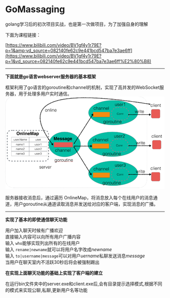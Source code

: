 # GoMassaging
  
golang学习后的初次项目实战，也是第一次做项目，为了加强自身的理解
  
下面为课程链接：
  
[https://www.bilibili.com/video/BV1gf4y1r79E?p=1&amp;vd_source=082140fe62c9e441bcd547ba7e3ae6ff](https://www.bilibili.com/video/BV1gf4y1r79E?p=1&vd_source=082140fe62c9e441bcd547ba7e3ae6ff%E2%80%B8)

---

**下面就是go语言webserver服务器的基本框架**  
  
框架利用了go语言的goroutine和channel的机制，实现了高并发的WebSocket服务器，用于处理多用户实时通信。  
![image](https://github.com/Cliford-Sun/GoMassaging/blob/main/graph/WebServer.png)
  
服务器接收消息后，通过遍历 OnlineMap，将消息放入每个在线用户的消息通道，用户goroutine从通道读取消息并发送给对应的客户端，实现消息的广播。

---

**实现了基本的即使通信聊天功能**  
  
用户加入聊天时候有广播欢迎  
直接输入内容可以向所有用户广播内容  
输入 `who`能够实现列出所有的在线用户  
输入 `rename|newname`就可以将用户名字改成*newname*  
输入 `to|username|message`可以对用户*uername*私聊发送消息*message*  
当用户在聊天室内不活跃30秒后将会被强制踢出  

**在实现上面聊天功能的基础上实现了客户端的建立**  
  
在运行bin文件夹中的server.exe和client.exe后,会有目录提示选择模式,根据不同的模式来实现公聊,私聊,更新用户名等功能
